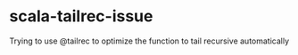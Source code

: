 # scala-tailrec-issue
Trying to use @tailrec to optimize the function to tail recursive automatically
